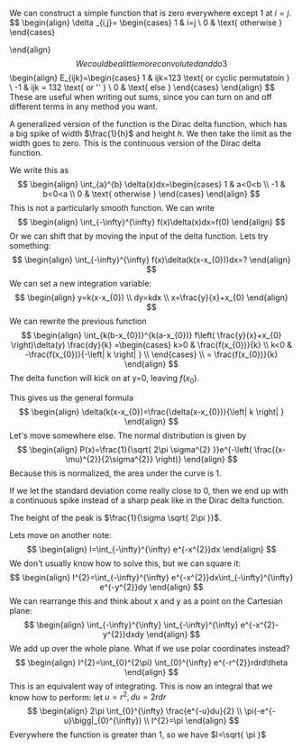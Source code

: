 
We can construct a simple function that is zero everywhere except 1 at $i=j$. 
$$
\begin{align}
\delta _{i,j}=  \begin{cases}
1 & i=j \\
0 & \text{ otherwise }
\end{cases}

\end{align}
$$
We could be a little more convoluted and do 3 
$$
\begin{align}
E_{ijk}=\begin{cases}
1 & ijk=123 \text{ or cyclic permutatoin } \\
-1 & ijk = 132 \text{ or '' } \\
0 & \text{ else }
\end{cases}
\end{align}
$$
These are useful when writing out sums, since you can turn on and off different terms in any method you want.


A generalized version of the function is the Dirac delta function, which has a big spike of width $\frac{1}{h}$ and height $h$. We then take the limit as the width goes to zero. This is the continuous version of the Dirac delta function. 

We write this as
$$
\begin{align}
\int_{a}^{b} \delta(x)dx=\begin{cases}
1 & a<0<b \\
-1 & b<0<a \\
0 & \text{ otherwise }
\end{cases}
\end{align}
$$
This is not a particularly smooth function.
We can write 
$$
\begin{align}
\int_{-\infty}^{\infty} f(x)\delta(x)dx=f(0)
\end{align}
$$
Or we can shift that by moving the input of the delta function.
Lets try something:
$$
\begin{align}
\int_{-\infty}^{\infty} f(x)\delta(k(x-x_{0}))dx=?
\end{align}
$$
We can set a new integration variable:
$$
\begin{align}
y=k(x-x_{0}) \\
dy=kdx \\
x=\frac{y}{x}+x_{0}
\end{align}
$$
We can rewrite the previous function
$$
\begin{align}
\int_{k(b-x_{0})}^{k(a-x_{0})} f\left( \frac{y}{x}+x_{0} \right)\delta(y) \frac{dy}{k} =\begin{cases}
k>0 & \frac{f(x_{0})}{k} \\
k<0 & -\frac{f(x_{0})}{-\left| k \right| } \\
\end{cases} \\
= \frac{f(x_{0})}{k}
\end{align}
$$
The delta function will kick on at y=0, leaving $f(x_{0})$. 

This gives us the general formula
$$
\begin{align}
\delta(k(x-x_{0})=\frac{\delta(x-x_{0})}{\left| k \right| }
\end{align}
$$
Let's move somewhere else. The normal distribution is given by
$$
\begin{align}
P(x)=\frac{1}{\sqrt{ 2\pi \sigma^{2} }}e^{-\left( \frac{(x-\mu)^{2}}{2\sigma^{2}} \right)}
\end{align}
$$
Because this is normalized, the area under the curve is 1. 

If we let the standard deviation come really close to 0, then we end up with a continuous spike instead of a sharp peak like in the Dirac delta function.

The height of the peak is $\frac{1}{\sigma \sqrt{ 2\pi }}$.


Lets move on another note:
$$
\begin{align}
I=\int_{-\infty}^{\infty} e^{-x^{2}}dx
\end{align}
$$
We don't usually know how to solve this, but we can square it:
$$
\begin{align}
I^{2}=\int_{-\infty}^{\infty} e^{-x^{2}}dx\int_{-\infty}^{\infty} e^{-y^{2}}dy 
\end{align}
$$
We can rearrange this and think about x and y as a point on the Cartesian plane:
$$
\begin{align}
\int_{-\infty}^{\infty} \int_{-\infty}^{\infty} e^{-x^{2}-y^{2}}dxdy
\end{align}
$$
We add up over the whole plane. What if we use polar coordinates instead?
$$
\begin{align}
I^{2}=\int_{0}^{2\pi}  \int_{0}^{\infty} e^{-r^{2}}rdrd\theta
\end{align}
$$
This is an equivalent way of integrating. This is now an integral that we know how to perform:
let $u=r^{2},du=2rdr$
$$
\begin{align}
2\pi \int_{0}^{\infty} \frac{e^{-u}du}{2}  \\
\pi(-e^{-u}\bigg|_{0}^{\infty})  
\\ I^{2}=\pi
\end{align}
$$
Everywhere the function is greater than 1, so we have $I=\sqrt{ \pi }$


